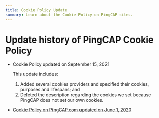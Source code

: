 ```yaml
---
title: Cookie Policy Update
summary: Learn about the Cookie Policy on PingCAP sites.
---
```


# Update history of PingCAP Cookie Policy

- Cookie Policy updated on September 15, 2021

  This update includes:

  1. Added several cookies providers and specified their cookies, purposes and lifespans; and
  2. Deleted the description regarding the cookies we set because PingCAP does not set our own cookies.

- [Cookie Policy on PingCAP.com updated on June 1, 2020](/legal/cookie-policy/archive/20200601-20210915)
